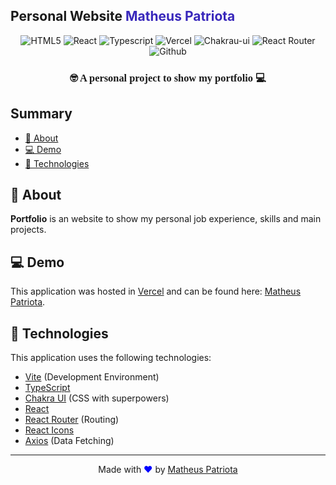 <!-- Logo -->
<p align="center">
  <h2>Personal Website<span style="color:#3827bb"> Matheus Patriota</span></h2>
</p>

<!-- Badges -->
<p align="center">
  <img alt="HTML5" src="https://img.shields.io/badge/HTML5-E34F26?style=for-the-badge&logo=html5&logoColor=white" />
  <img alt="React" src="https://img.shields.io/badge/React-20232A?style=for-the-badge&logo=react&logoColor=61DAFB" />
  <img alt="Typescript" src="https://img.shields.io/badge/TypeScript-007ACC?style=for-the-badge&logo=typescript&logoColor=white" />
  <img alt="Vercel" src="https://img.shields.io/badge/vercel-%23000000.svg?style=for-the-badge&logo=vercel&logoColor=white" />
  <img alt="Chakrau-ui" src="https://img.shields.io/badge/chakra-%234ED1C5.svg?style=for-the-badge&logo=chakraui&logoColor=white" />
  <img alt="React Router" src="https://img.shields.io/badge/React_Router-CA4245?style=for-the-badge&logo=react-router&logoColor=white" />
  <img alt="Github" src="https://img.shields.io/badge/GitHub-100000?style=for-the-badge&logo=github&logoColor=white" />
</p>

<!-- Description -->
<h3 align="center" style="font-family: Nunito; font-weight: bold">
  🤓 A personal project to show my portfolio 💻
</h3>

<!-- Project Design -->



<!-- Summary -->

<h2>Summary</h2>

- [🔖 About](#about)
- [💻 Demo](#demo)
- [🚀 Technologies](#technologies)

<a id="about"></a>

## 🔖 About

**Portfolio** is an website to show my personal job experience, skills and main projects.

<a id="demo"></a>

## 💻 Demo

This application was hosted in [Vercel](https://vercel.com/) and can be found here: [Matheus Patriota](https://matheuspatriota.vercel.app/).

<a id="technologies"></a>

## 🚀 Technologies

This application uses the following technologies:

- [Vite](https://vitejs.dev/) (Development Environment)
- [TypeScript](https://www.typescriptlang.org/)
- [Chakra UI](https://chakra-ui.com/) (CSS with superpowers)
- [React](https://reactjs.org/)
- [React Router](https://reactrouter.com/web/guides/quick-start) (Routing)
- [React Icons](https://react-icons.github.io/react-icons/)
- [Axios](https://axios-http.com/ptbr/) (Data Fetching)

---

<p align="center">
  Made with <span style="color: blue;">♥</span> by <a href="https://github.com/MatheusPatriota">Matheus Patriota</a>
</p>
